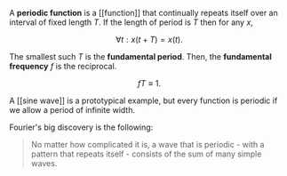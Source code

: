 A **periodic function** is a [[function]] that continually repeats itself over an interval of fixed length $T$. If the length of period is $T$ then for any $x$,

$$
\forall t: x(t + T) = x(t).
$$

The smallest such $T$ is the **fundamental period**. Then, the **fundamental frequency** $f$ is the reciprocal. 

$$
fT \equiv 1.
$$


A [[sine wave]] is a prototypical example, but every function is periodic if we allow a period of infinite width.

Fourier's big discovery is the following:

> No matter how complicated it is, a wave that is periodic - with a pattern that repeats itself - consists of the sum of many simple waves. 